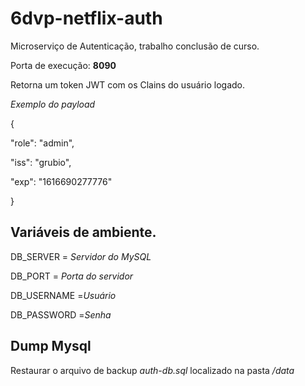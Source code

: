 # 6dvp-netflix-auth
Microserviço de Autenticação, trabalho conclusão de curso.

<p>Porta de execução: <b>8090</b></p>
<p>Retorna um token JWT com os Clains do usuário logado.</p>

<p><i>Exemplo do payload</i></p>
<p>{</p>
<p>  "role": "admin",</p>
<p>  "iss": "grubio",</p>
<p>  "exp": "1616690277776"</p>
<p>}</p>

## Variáveis de ambiente.
<p>DB_SERVER = <i>Servidor do MySQL</i></p>
<p>DB_PORT = <i>Porta do servidor</i></p>
<p>DB_USERNAME =<i>Usuário</i></p>
<p>DB_PASSWORD =<i>Senha</i></p>

## Dump Mysql
<p>Restaurar o arquivo de backup <i>auth-db.sql</i> localizado na pasta <i>/data</i></p>
